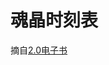 # 魂晶时刻表

摘自[2.0电子书](https://15x15G.github.io/FFXIV_ARR_GuideBook_CN)

<div>
    <link rel="stylesheet" href="/css/eoclock.css" />
    <link rel="stylesheet" href="/css/eorzeaclock.min.css" />
    <style>
        #eorzeaclock2 tr{
            background-color: transparent;
        }
    </style>
    <script src="/js/eorzeaclock.min.js" ></script>
</div>

<div id="eorzeaclock2" style="auto;">
    <script type="text/javascript">    
        function checkclc(){
            if (!(window.EorzeaClock&&window.etData2)) {
                setTimeout(checkclc,200)
            }
            else{
                EorzeaClock("eorzeaclock2", 1, null)
            }  
        }
        checkclc()
    </script>
</div>
